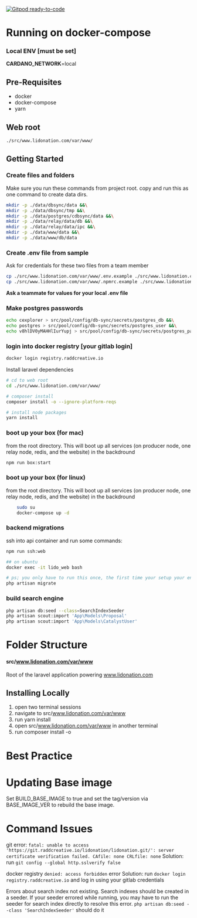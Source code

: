 [![Gitpod ready-to-code](https://img.shields.io/badge/Gitpod-ready--to--code-blue?logo=gitpod)](https://gp.raddcreative.io/#https://git.raddcreative.io/lidonation/lidonation)

# Running on docker-compose
### Local ENV [must be set]
**CARDANO_NETWORK**=local

## Pre-Requisites
* docker
* docker-compose
* yarn

## Web root
`./src/www.lidonation.com/var/www/`


## Getting Started

### Create files and folders
Make sure you run these commands from project root. copy and run this as one command to create data dirs.
```bash
mkdir -p ./data/dbsync/data &&\
mkdir -p ./data/dbsync/tmp &&\
mkdir -p ./data/postgres/cdbsync/data &&\
mkdir -p ./data/relay/data/db &&\
mkdir -p ./data/relay/data/ipc &&\
mkdir -p ./data/www/data &&\
mkdir -p ./data/www/db/data
```

### Create .env file from sample
Ask for credentials for these two files from a team member
```bash
cp ./src/www.lidonation.com/var/www/.env.example ./src/www.lidonation.com/var/www/.env
cp ./src/www.lidonation.com/var/www/.npmrc.example ./src/www.lidonation.com/var/www/.npmrc
```
**Ask a teammate for values for your local .env file**

### Make postgres passwords
```bash
echo cexplorer > src/pool/config/db-sync/secrets/postgres_db &&\
echo postgres > src/pool/config/db-sync/secrets/postgres_user &&\
echo v8hlDV0yMAHHlIurYupj > src/pool/config/db-sync/secrets/postgres_password
``` 

### login into docker registry [your gitlab login]  
```bash
docker login registry.raddcreative.io
```

Install laravel dependencies
```bash
# cd to web root
cd ./src/www.lidonation.com/var/www/

# composer install
composer install -o --ignore-platform-reqs

# install node packages
yarn install
```

### boot up your box (for mac)
from the root directory. This will boot up all services (on producer node, one relay node, redis, and the website) in the backdround  
```bash
npm run box:start
``` 

### boot up your box (for linux)
from the root directory. This will boot up all services (on producer node, one relay node, redis, and the website) in the backdround  
```bash
    sudo su
    docker-compose up -d
``` 

### backend migrations
ssh into api container and run some commands:
```bash
npm run ssh:web

## on ubuntu
docker exec -it lido_web bash

# ps; you only have to run this once, the first time your setup your environment
php artisan migrate
```

### build search engine
```bash
php artisan db:seed --class=SearchIndexSeeder
php artisan scout:import 'App\Models\Proposal'
php artisan scout:import 'App\Models\CatalystUser'
```





# Folder Structure
#### src/www.lidonation.com/var/www
Root of the laravel application powering www.lidonation.com

## Installing Locally
1. open two terminal sessions
2. navigate to src/www.lidonation.com/var/www
3. run yarn install
4. open src/www.lidonation.com/var/www in another terminal
5. run composer install -o

# Best Practice


# Updating Base image
Set BUILD_BASE_IMAGE to true and set the tag/version via BASE_IMAGE_VER to rebuild the base image.

# Command Issues
git error: `fatal: unable to access 'https://git.raddcreative.io/lidonation/lidonation.git/': server certificate verification failed. CAfile: none CRLfile: none`
Solution: run `git config --global http.sslverify false`

docker registry `denied: access forbidden` error
Solution: run `docker login registry.raddcreative.io` and log in using your gitlab credentials

Errors about search index not existing.
Search indexes should be created in a seeder. If your seeder errored while running, you may have to run the seeder for search index directly to resolve this error.
`php artisan db:seed --class 'SearchIndexSeeder'` should do it